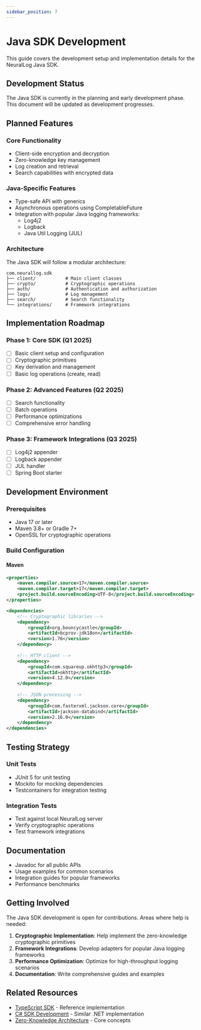 ```yaml
---
sidebar_position: 7
---
```


# Java SDK Development

This guide covers the development setup and implementation details for the NeuralLog Java SDK.

## Development Status

The Java SDK is currently in the planning and early development phase. This document will be updated as development progresses.

## Planned Features

### Core Functionality
- Client-side encryption and decryption
- Zero-knowledge key management
- Log creation and retrieval
- Search capabilities with encrypted data

### Java-Specific Features
- Type-safe API with generics
- Asynchronous operations using CompletableFuture
- Integration with popular Java logging frameworks:
  - Log4j2
  - Logback
  - Java Util Logging (JUL)

### Architecture

The Java SDK will follow a modular architecture:

```
com.neurallog.sdk
├── client/           # Main client classes
├── crypto/           # Cryptographic operations
├── auth/             # Authentication and authorization
├── logs/             # Log management
├── search/           # Search functionality
└── integrations/     # Framework integrations
```

## Implementation Roadmap

### Phase 1: Core SDK (Q1 2025)
- [ ] Basic client setup and configuration
- [ ] Cryptographic primitives
- [ ] Key derivation and management
- [ ] Basic log operations (create, read)

### Phase 2: Advanced Features (Q2 2025)
- [ ] Search functionality
- [ ] Batch operations
- [ ] Performance optimizations
- [ ] Comprehensive error handling

### Phase 3: Framework Integrations (Q3 2025)
- [ ] Log4j2 appender
- [ ] Logback appender
- [ ] JUL handler
- [ ] Spring Boot starter

## Development Environment

### Prerequisites
- Java 17 or later
- Maven 3.8+ or Gradle 7+
- OpenSSL for cryptographic operations

### Build Configuration

#### Maven
```xml
<properties>
    <maven.compiler.source>17</maven.compiler.source>
    <maven.compiler.target>17</maven.compiler.target>
    <project.build.sourceEncoding>UTF-8</project.build.sourceEncoding>
</properties>

<dependencies>
    <!-- Cryptographic libraries -->
    <dependency>
        <groupId>org.bouncycastle</groupId>
        <artifactId>bcprov-jdk18on</artifactId>
        <version>1.76</version>
    </dependency>
    
    <!-- HTTP client -->
    <dependency>
        <groupId>com.squareup.okhttp3</groupId>
        <artifactId>okhttp</artifactId>
        <version>4.12.0</version>
    </dependency>
    
    <!-- JSON processing -->
    <dependency>
        <groupId>com.fasterxml.jackson.core</groupId>
        <artifactId>jackson-databind</artifactId>
        <version>2.16.0</version>
    </dependency>
</dependencies>
```

## Testing Strategy

### Unit Tests
- JUnit 5 for unit testing
- Mockito for mocking dependencies
- Testcontainers for integration testing

### Integration Tests
- Test against local NeuralLog server
- Verify cryptographic operations
- Test framework integrations

## Documentation

- Javadoc for all public APIs
- Usage examples for common scenarios
- Integration guides for popular frameworks
- Performance benchmarks

## Getting Involved

The Java SDK development is open for contributions. Areas where help is needed:

1. **Cryptographic Implementation**: Help implement the zero-knowledge cryptographic primitives
2. **Framework Integrations**: Develop adapters for popular Java logging frameworks
3. **Performance Optimization**: Optimize for high-throughput logging scenarios
4. **Documentation**: Write comprehensive guides and examples

## Related Resources

- [TypeScript SDK](./typescript-sdk-development.md) - Reference implementation
- [C# SDK Development](./csharp-sdk-development.md) - Similar .NET implementation
- [Zero-Knowledge Architecture](../security/zero-knowledge-architecture.md) - Core concepts
